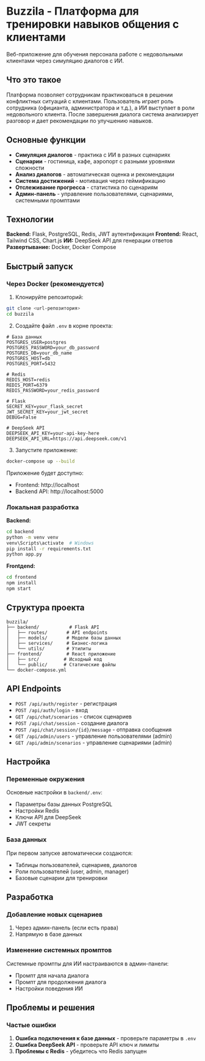 # Buzzila - Платформа для тренировки навыков общения с клиентами

Веб-приложение для обучения персонала работе с недовольными клиентами через симуляцию диалогов с ИИ.

## Что это такое

Платформа позволяет сотрудникам практиковаться в решении конфликтных ситуаций с клиентами. Пользователь играет роль сотрудника (официанта, администратора и т.д.), а ИИ выступает в роли недовольного клиента. После завершения диалога система анализирует разговор и дает рекомендации по улучшению навыков.

## Основные функции

- **Симуляция диалогов** - практика с ИИ в разных сценариях
- **Сценарии** - гостиница, кафе, аэропорт с разными уровнями сложности
- **Анализ диалогов** - автоматическая оценка и рекомендации
- **Система достижений** - мотивация через геймификацию
- **Отслеживание прогресса** - статистика по сценариям
- **Админ-панель** - управление пользователями, сценариями, системными промптами

## Технологии

**Backend:** Flask, PostgreSQL, Redis, JWT аутентификация
**Frontend:** React, Tailwind CSS, Chart.js
**ИИ:** DeepSeek API для генерации ответов
**Развертывание:** Docker, Docker Compose

## Быстрый запуск

### Через Docker (рекомендуется)

1. Клонируйте репозиторий:
```bash
git clone <url-репозитория>
cd buzzila
```

2. Создайте файл `.env` в корне проекта:
```env
# База данных
POSTGRES_USER=postgres
POSTGRES_PASSWORD=your_db_password
POSTGRES_DB=your_db_name
POSTGRES_HOST=db
POSTGRES_PORT=5432

# Redis
REDIS_HOST=redis
REDIS_PORT=6379
REDIS_PASSWORD=your_redis_password

# Flask
SECRET_KEY=your_flask_secret
JWT_SECRET_KEY=your_jwt_secret
DEBUG=False

# DeepSeek API
DEEPSEEK_API_KEY=your-api-key-here
DEEPSEEK_API_URL=https://api.deepseek.com/v1
```

3. Запустите приложение:
```bash
docker-compose up --build
```

Приложение будет доступно:
- Frontend: http://localhost
- Backend API: http://localhost:5000

### Локальная разработка

**Backend:**
```bash
cd backend
python -m venv venv
venv\Scripts\activate  # Windows
pip install -r requirements.txt
python app.py
```

**Frontдend:**
```bash
cd frontend
npm install
npm start
```

## Структура проекта

```
buzzila/
├── backend/           # Flask API
│   ├── routes/       # API endpoints
│   ├── models/       # Модели базы данных
│   ├── services/     # Бизнес-логика
│   └── utils/        # Утилиты
├── frontend/         # React приложение
│   ├── src/         # Исходный код
│   └── public/      # Статические файлы
└── docker-compose.yml
```

## API Endpoints

- `POST /api/auth/register` - регистрация
- `POST /api/auth/login` - вход
- `GET /api/chat/scenarios` - список сценариев
- `POST /api/chat/session` - создание диалога
- `POST /api/chat/session/{id}/message` - отправка сообщения
- `GET /api/admin/users` - управление пользователями (admin)
- `GET /api/admin/scenarios` - управление сценариями (admin)

## Настройка

### Переменные окружения

Основные настройки в `backend/.env`:
- Параметры базы данных PostgreSQL
- Настройки Redis
- Ключи API для DeepSeek
- JWT секреты

### База данных

При первом запуске автоматически создаются:
- Таблицы пользователей, сценариев, диалогов
- Роли пользователей (user, admin, manager)
- Базовые сценарии для тренировки

## Разработка

### Добавление новых сценариев

1. Через админ-панель (если есть права)
2. Напрямую в базе данных

### Изменение системных промптов

Системные промпты для ИИ настраиваются в админ-панели:
- Промпт для начала диалога
- Промпт для продолжения диалога
- Настройки поведения ИИ

## Проблемы и решения

### Частые ошибки

1. **Ошибка подключения к базе данных** - проверьте параметры в `.env`
2. **Ошибка DeepSeek API** - проверьте API ключ и лимиты
3. **Проблемы с Redis** - убедитесь что Redis запущен

